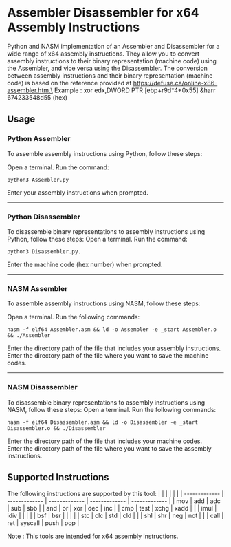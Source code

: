 # Assembler Disassembler for x64 Assembly Instructions

Python and NASM implementation of an Assembler and Disassembler for a wide range of x64 assembly instructions. They allow you to convert assembly instructions to their binary representation (machine code) using the Assembler, and vice versa using the Disassembler. The conversion between assembly instructions and their binary representation (machine code) is based on the reference provided at https://defuse.ca/online-x86-assembler.htm.\
Example : xor edx,DWORD PTR [ebp+r9d*4+0x55] &harr 674233548d55 (hex)
## Usage
<!-- <hr> -->
### Python Assembler

To assemble assembly instructions using Python, follow these steps:

Open a terminal. Run the command:

    python3 Assembler.py

Enter your assembly instructions when prompted.

<hr>

### Python Disassembler

To disassemble binary representations to assembly instructions using Python, follow these steps:
Open a terminal. Run the command:

    python3 Disassembler.py.

Enter the machine code (hex number) when prompted.


<hr>

### NASM Assembler

To assemble assembly instructions using NASM, follow these steps:

Open a terminal. Run the following commands:

    nasm -f elf64 Assembler.asm && ld -o Assembler -e _start Assembler.o && ./Assembler

Enter the directory path of the file that includes your assembly instructions.\
Enter the directory path of the file where you want to save the machine codes.

<hr>

### NASM Disassembler

To disassemble binary representations to assembly instructions using NASM, follow these steps:
Open a terminal. Run the following commands:

    nasm -f elf64 Disassembler.asm && ld -o Disassembler -e _start Disassembler.o && ./Disassembler

Enter the directory path of the file that includes your machine codes.\
Enter the directory path of the file where you want to save the assembly instructions.

## Supported Instructions

The following instructions are supported by this tool:
|   |   |   |   |   |
| ------------- | ------------- | ------------- | ------------- | ------------- |
| mov | add | adc | sub | sbb |
| and | or | xor | dec | inc |
| cmp | test | xchg | xadd | |
| imul | idiv |   |   |   |
| bsf | bsr |   |   |   |
| stc | clc |  std |  cld |   |
| shl | shr |  neg  |  not  |   |
| call | ret |  syscall  |  push  | pop  |

Note : This tools are intended for x64 assembly instructions.